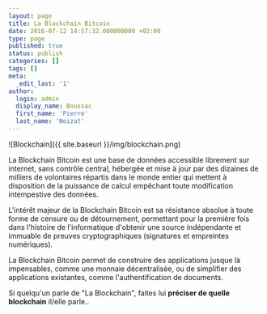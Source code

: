 ```yaml
---
layout: page
title: La Blockchain Bitcoin
date: 2016-07-12 14:57:32.000000000 +02:00
type: page
published: true
status: publish
categories: []
tags: []
meta:
  _edit_last: '1'
author:
  login: admin
  display_name: Boussac
  first_name: 'Pierre'
  last_name: 'Noizat'
---
```


![Blockchain]({{ site.baseurl }}/img/blockchain.png)

La Blockchain Bitcoin est une base de données accessible librement sur internet, sans contrôle central, hébergée et mise à jour par des dizaines de milliers de volontaires répartis dans le monde entier qui mettent à disposition de la puissance de calcul empêchant toute modification intempestive des données.

L'intérêt majeur de la Blockchain Bitcoin est sa résistance absolue à toute forme de censure ou de détournement, permettant pour la première fois dans l'histoire de l'informatique d'obtenir une source indépendante et immuable de preuves cryptographiques (signatures et empreintes numériques).

La Blockchain Bitcoin permet de construire des applications jusque là impensables, comme une monnaie décentralisée, ou de simplifier des applications existantes, comme l'authentification de documents.

Si quelqu'un parle de "La Blockchain", faites lui **préciser de quelle blockchain** il/elle parle..
